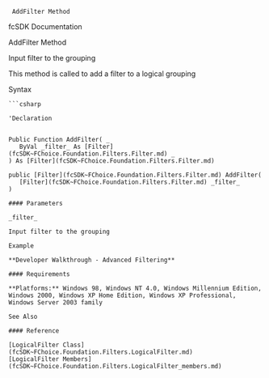 ﻿     AddFilter Method                                                   

fcSDK Documentation

AddFilter Method

Input filter to the grouping

This method is called to add a filter to a logical grouping

Syntax

```vbnet
```csharp

'Declaration
 

Public Function AddFilter( _
   ByVal _filter_ As [Filter](fcSDK~FChoice.Foundation.Filters.Filter.md) _
) As [Filter](fcSDK~FChoice.Foundation.Filters.Filter.md)

public [Filter](fcSDK~FChoice.Foundation.Filters.Filter.md) AddFilter( 
   [Filter](fcSDK~FChoice.Foundation.Filters.Filter.md) _filter_
)

#### Parameters

_filter_

Input filter to the grouping

Example

**Developer Walkthrough - Advanced Filtering**

#### Requirements

**Platforms:** Windows 98, Windows NT 4.0, Windows Millennium Edition, Windows 2000, Windows XP Home Edition, Windows XP Professional, Windows Server 2003 family

See Also

#### Reference

[LogicalFilter Class](fcSDK~FChoice.Foundation.Filters.LogicalFilter.md)  
[LogicalFilter Members](fcSDK~FChoice.Foundation.Filters.LogicalFilter_members.md)